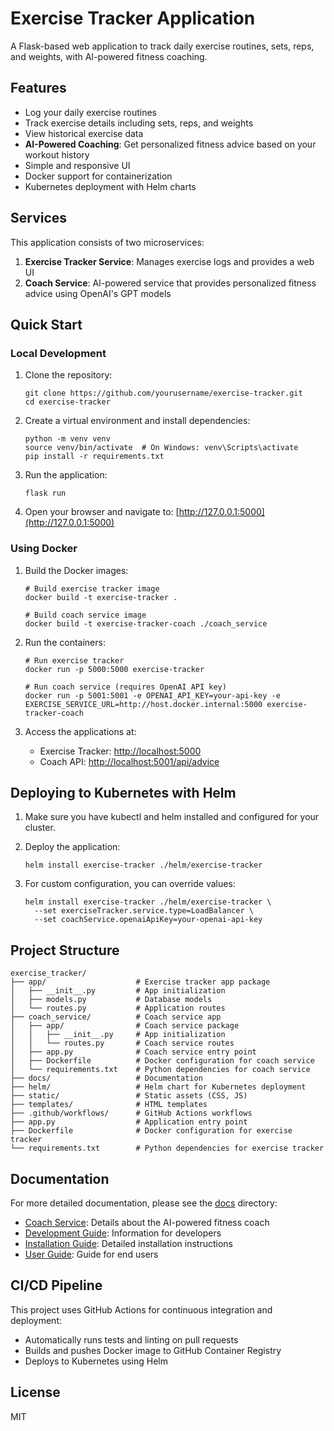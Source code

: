 # Exercise Tracker Application

A Flask-based web application to track daily exercise routines, sets, reps, and weights, with AI-powered fitness coaching.

## Features

- Log your daily exercise routines
- Track exercise details including sets, reps, and weights
- View historical exercise data
- **AI-Powered Coaching**: Get personalized fitness advice based on your workout history
- Simple and responsive UI
- Docker support for containerization
- Kubernetes deployment with Helm charts

## Services

This application consists of two microservices:

1. **Exercise Tracker Service**: Manages exercise logs and provides a web UI
2. **Coach Service**: AI-powered service that provides personalized fitness advice using OpenAI's GPT models

## Quick Start

### Local Development

1. Clone the repository:
   ```
   git clone https://github.com/yourusername/exercise-tracker.git
   cd exercise-tracker
   ```

2. Create a virtual environment and install dependencies:
   ```
   python -m venv venv
   source venv/bin/activate  # On Windows: venv\Scripts\activate
   pip install -r requirements.txt
   ```

3. Run the application:
   ```
   flask run
   ```

4. Open your browser and navigate to: [http://127.0.0.1:5000](http://127.0.0.1:5000)

### Using Docker

1. Build the Docker images:
   ```
   # Build exercise tracker image
   docker build -t exercise-tracker .

   # Build coach service image
   docker build -t exercise-tracker-coach ./coach_service
   ```

2. Run the containers:
   ```
   # Run exercise tracker
   docker run -p 5000:5000 exercise-tracker

   # Run coach service (requires OpenAI API key)
   docker run -p 5001:5001 -e OPENAI_API_KEY=your-api-key -e EXERCISE_SERVICE_URL=http://host.docker.internal:5000 exercise-tracker-coach
   ```

3. Access the applications at:
   - Exercise Tracker: [http://localhost:5000](http://localhost:5000)
   - Coach API: [http://localhost:5001/api/advice](http://localhost:5001/api/advice)

## Deploying to Kubernetes with Helm

1. Make sure you have kubectl and helm installed and configured for your cluster.

2. Deploy the application:
   ```
   helm install exercise-tracker ./helm/exercise-tracker
   ```

3. For custom configuration, you can override values:
   ```
   helm install exercise-tracker ./helm/exercise-tracker \
     --set exerciseTracker.service.type=LoadBalancer \
     --set coachService.openaiApiKey=your-openai-api-key
   ```

## Project Structure

```
exercise_tracker/
├── app/                    # Exercise tracker app package
│   ├── __init__.py         # App initialization
│   ├── models.py           # Database models
│   └── routes.py           # Application routes
├── coach_service/          # Coach service app
│   ├── app/                # Coach service package
│   │   ├── __init__.py     # App initialization
│   │   └── routes.py       # Coach service routes
│   ├── app.py              # Coach service entry point
│   ├── Dockerfile          # Docker configuration for coach service
│   └── requirements.txt    # Python dependencies for coach service
├── docs/                   # Documentation
├── helm/                   # Helm chart for Kubernetes deployment
├── static/                 # Static assets (CSS, JS)
├── templates/              # HTML templates
├── .github/workflows/      # GitHub Actions workflows
├── app.py                  # Application entry point
├── Dockerfile              # Docker configuration for exercise tracker
└── requirements.txt        # Python dependencies for exercise tracker
```

## Documentation

For more detailed documentation, please see the [docs](./docs) directory:
- [Coach Service](./docs/COACH_SERVICE.md): Details about the AI-powered fitness coach
- [Development Guide](./docs/DEVELOPMENT.md): Information for developers
- [Installation Guide](./docs/INSTALLATION.md): Detailed installation instructions
- [User Guide](./docs/USER_GUIDE.md): Guide for end users

## CI/CD Pipeline

This project uses GitHub Actions for continuous integration and deployment:
- Automatically runs tests and linting on pull requests
- Builds and pushes Docker image to GitHub Container Registry
- Deploys to Kubernetes using Helm

## License

MIT